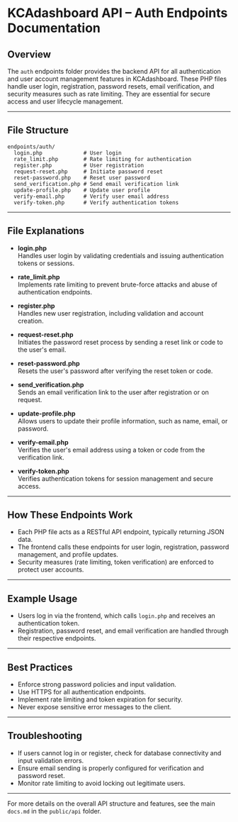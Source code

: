 # KCAdashboard API – Auth Endpoints Documentation

## Overview

The `auth` endpoints folder provides the backend API for all authentication and user account management features in KCAdashboard. These PHP files handle user login, registration, password resets, email verification, and security measures such as rate limiting. They are essential for secure access and user lifecycle management.

---

## File Structure

```
endpoints/auth/
  login.php             # User login
  rate_limit.php        # Rate limiting for authentication
  register.php          # User registration
  request-reset.php     # Initiate password reset
  reset-password.php    # Reset user password
  send_verification.php # Send email verification link
  update-profile.php    # Update user profile
  verify-email.php      # Verify user email address
  verify-token.php      # Verify authentication tokens
```

---

## File Explanations

- **login.php**  
  Handles user login by validating credentials and issuing authentication tokens or sessions.

- **rate_limit.php**  
  Implements rate limiting to prevent brute-force attacks and abuse of authentication endpoints.

- **register.php**  
  Handles new user registration, including validation and account creation.

- **request-reset.php**  
  Initiates the password reset process by sending a reset link or code to the user's email.

- **reset-password.php**  
  Resets the user's password after verifying the reset token or code.

- **send_verification.php**  
  Sends an email verification link to the user after registration or on request.

- **update-profile.php**  
  Allows users to update their profile information, such as name, email, or password.

- **verify-email.php**  
  Verifies the user's email address using a token or code from the verification link.

- **verify-token.php**  
  Verifies authentication tokens for session management and secure access.

---

## How These Endpoints Work

- Each PHP file acts as a RESTful API endpoint, typically returning JSON data.
- The frontend calls these endpoints for user login, registration, password management, and profile updates.
- Security measures (rate limiting, token verification) are enforced to protect user accounts.

---

## Example Usage

- Users log in via the frontend, which calls `login.php` and receives an authentication token.
- Registration, password reset, and email verification are handled through their respective endpoints.

---

## Best Practices

- Enforce strong password policies and input validation.
- Use HTTPS for all authentication endpoints.
- Implement rate limiting and token expiration for security.
- Never expose sensitive error messages to the client.

---

## Troubleshooting

- If users cannot log in or register, check for database connectivity and input validation errors.
- Ensure email sending is properly configured for verification and password reset.
- Monitor rate limiting to avoid locking out legitimate users.

---

For more details on the overall API structure and features, see the main `docs.md` in the `public/api` folder.
